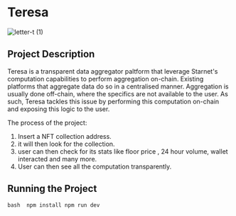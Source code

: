 # Teresa 

![letter-t (1)](https://user-images.githubusercontent.com/74396818/204692988-cf21c9f1-cbba-4b09-b921-af5c7a4484e0.png)

## Project Description
Teresa is a transparent data aggregator paltform that leverage Starnet's computation  capabilities to perform aggregation on-chain. Existing platforms that aggregate data do so in a centralised manner. Aggregation is usually done off-chain, where the specifics are not available to the user. As such, Teresa tackles this issue by performing this computation on-chain and exposing this logic to the user.


The process of the project:
1. Insert a NFT collection address.
2. it will then look for the collection. 
3. user can then check for its stats like floor price , 24 hour volume, wallet interacted and many more. 
4. User can then see all the computation transparently.


## Running the Project 
`bash 
npm install
npm run dev 
`
